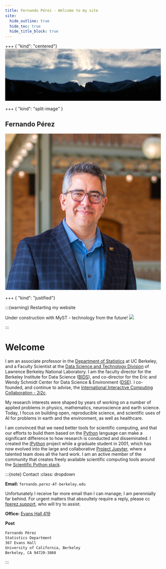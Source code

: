 ```yaml
---
title: Fernando Pérez - Welcome to my site
site:
  hide_outline: true
  hide_toc: true
  hide_title_block: true
---
```


+++ { "kind": "centered"}
![](resources/top_mountains_clouds.jpg)

+++ { "kind": "split-image" }
## Fernando Pérez
![](resources/fperez-headshot-sq-sm-2024.jpg)

+++ { "kind": "justified"}

:::{warning} Restarting my website

Under construction with MyST - technology from the future! ![](http://textfiles.com/underconstruction/AtAthensAcademy6735construction1.gif)

:::


# Welcome

I am an associate professor in the [Department of Statistics](http://statistics.berkeley.edu) at UC Berkeley, and a Faculty Scientist at the [Data Science and Technology Division](https://crd.lbl.gov/departments/data-science-and-technology) of Lawrence Berkeley National Laboratory. I am the faculty director for the Berkeley Institute for Data Science ([BIDS](http://bids.berkeley.edu)), and co-director for the Eric and Wendy Schmidt Center for Data Science & Environment ([DSE](https://dse.berkeley.edu/)). I co-founded, and continue to advise, the [International Interactive Computing Collaboration - 2i2c](https://2i2c.org).

My research interests were shaped by years of working on a number of applied problems in physics, mathematics, neuroscience and earth science. Today, I focus on building open, reproducible science, and scientific uses of AI for problems in earth and the environment, as well as healthcare.

I am convinced that we need better tools for scientific computing, and that our efforts to build them based on the [Python](http://www.python.org) language can make a significant difference to how research is conducted and disseminated. I created the [IPython](http://ipython.org) project while a graduate student in 2001, which has now evolved into the large and collaborative [Project Jupyter](), where a talented team does all the hard work. I am an active member of the community that creates freely available scientific computing tools around the [Scientific Python stack](http://scientific-python.org).


:::{note} Contact
:class: dropdown

**Email:** `fernando.perez-AT-berkeley.edu`

Unfortunately I receive far more email than I can manage; I am perennially far behind. For urgent matters that absoultely require a reply, please cc [fperez.support](mailto:fperez.support@berkeley.edu), who will try to assist.

**Office:** [Evans Hall 419](https://www.berkeley.edu/map/evans-hall)

**Post**

```
Fernando Pérez
Statistics Department
367 Evans Hall
University of California, Berkeley
Berkeley, CA 94720-3860
```
:::
